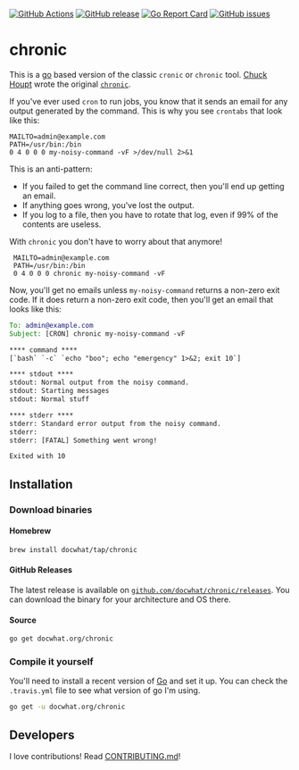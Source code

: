 [![GitHub Actions](https://github.com/docwhat/chronic/workflows/release/badge.svg)](https://github.com/docwhat/chronic/actions?workflow=release) [![GitHub release](https://img.shields.io/github/release/docwhat/chronic.svg)](https://github.com/docwhat/chronic/releases) [![Go Report Card](https://goreportcard.com/badge/github.com/docwhat/chronic)](https://goreportcard.com/report/github.com/docwhat/chronic) [![GitHub issues](https://img.shields.io/github/issues/docwhat/chronic.svg)](https://github.com/docwhat/chronic/issues)

# chronic

This is a [go](https://golang.org/) based version of the classic `cronic` or `chronic` tool. [Chuck Houpt](http://habilis.net/chuck/) wrote the original [`chronic`](http://habilis.net/cronic/).

If you've ever used `cron` to run jobs, you know that it sends an email for any output generated by the command. This is why you see `crontabs` that look like this:

```crontab
MAILTO=admin@example.com
PATH=/usr/bin:/bin
0 4 0 0 0 my-noisy-command -vF >/dev/null 2>&1
```

This is an anti-pattern:

-   If you failed to get the command line correct, then you'll end up getting an email.
-   If anything goes wrong, you've lost the output.
-   If you log to a file, then you have to rotate that log, even if 99% of the contents are useless.

With `chronic` you don't have to worry about that anymore!

```crontab
 MAILTO=admin@example.com
 PATH=/usr/bin:/bin
 0 4 0 0 0 chronic my-noisy-command -vF
```

Now, you'll get no emails unless `my-noisy-command` returns a non-zero exit code. If it does return a non-zero exit code, then you'll get an email that looks like this:

```email
To: admin@example.com
Subject: [CRON] chronic my-noisy-command -vF

**** command ****
[`bash` `-c` `echo "boo"; echo "emergency" 1>&2; exit 10`]

**** stdout ****
stdout: Normal output from the noisy command.
stdout: Starting messages
stdout: Normal stuff

**** stderr ****
stderr: Standard error output from the noisy command.
stderr:
stderr: [FATAL] Something went wrong!

Exited with 10
```

## Installation

### Download binaries

#### Homebrew

```sh
brew install docwhat/tap/chronic
```

#### GitHub Releases

The latest release is available on [`github.com/docwhat/chronic/releases`](https://github.com/docwhat/chronic/releases). You can download the binary for your architecture and OS there.

#### Source

```sh
go get docwhat.org/chronic
```

### Compile it yourself

You'll need to install a recent version of [Go](https://golang.org/) and set it up. You can check the `.travis.yml` file to see what version of go I'm using.

```sh
go get -u docwhat.org/chronic
```

## Developers

I love contributions! Read [CONTRIBUTING.md](CONTRIBUTING.md)!
